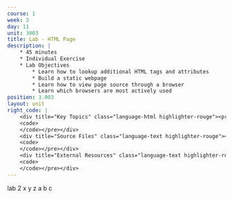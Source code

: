 ```yaml
---
course: 1
week: 3
day: 11
unit: 3003
title: Lab - HTML Page
description: |
    * 45 minutes
    * Individual Exercise
    * Lab Objectives  
        * Learn how to lookup additional HTML tags and attributes        
        * Build a static webpage        
        * Learn how to view page source through a browser
        * Learn which browsers are most actively used        
position: 3.003
layout: unit
right_code: |
    <div title="Key Topics" class="language-html highlighter-rouge"><pre class="highlight">
    <code>
    </code></pre></div>
    <div title="Source Files" class="language-text highlighter-rouge"><pre class="highlight">
    <code>
    </code></pre></div>
    <div title="External Resources" class="language-text highlighter-rouge"><pre class="highlight">
    <code>
    </code></pre></div>
---
```

lab 2
x
y
z
a
b
c